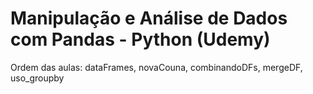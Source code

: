 # Manipulação e Análise de Dados com Pandas - Python (Udemy)

Ordem das aulas: dataFrames, novaCouna, combinandoDFs, mergeDF, uso_groupby
